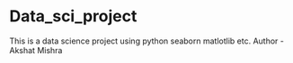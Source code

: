 # Data_sci_project
This is a data science project using python seaborn matlotlib etc.
Author - Akshat Mishra
